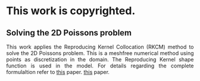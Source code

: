 # This work is copyrighted.
## Solving the 2D Poissons problem

<div style="text-align: justify"> 

 This work applies the Reproducing Kernel Collocation (RKCM) method to solve the 2D Poissons problem. This is a meshfree numerical method using points as discretization in the domain. The Reproducing Kernel shape function is used in the model. For details regarding the complete formulaltion refer to <a href="https://doi.org/10.1002/num.20539">this</a> paper.
 [this](https://doi.org/10.1002/num.20539) paper.

 </div>
 



